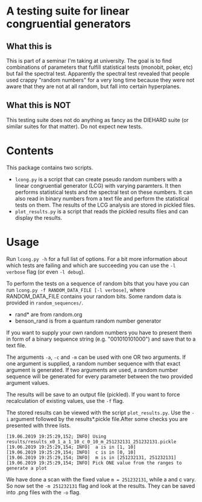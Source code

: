 # A testing suite for linear congruential generators

## What this is

This is part of a seminar I'm taking at university. The goal is to find
combinations of parameters that fulfill statistical tests (monobit, poker, etc)
but fail the spectral test. Apparently the spectral test revealed that people
used crappy "random numbers" for a very long time because they were not aware
that they are not at all random, but fall into certain hyperplanes.

## What this is NOT

This testing suite does not do anything as fancy as the DIEHARD suite (or
similar suites for that matter). Do not expect new tests.

# Contents

This package contains two scripts.
 * ```lcong.py``` is a script that can create pseudo random numbers with a linear congruential generator (LCG) with varying paramters. It then performs statistical tests and the spectral test on these numbers. It can also read in binary numbers from a text file and perform the statistical tests on them. The results of the LCG analysis are stored in pickled files.
 * ```plot_results.py``` is a script that reads the pickled results files and can display the results.

# Usage

Run ```lcong.py -h``` for a full list of options. For a bit more information about which tests are failing
and which are succeeding you can use the ```-l verbose``` flag (or even ```-l debug```).

To perform the tests on a sequence of random bits that you have you can run
```lcong.py -f RANDOM_DATA_FILE [-l verbose]```, where RANDOM_DATA_FILE contains
your random bits. Some random data is provided in ```random_sequences/```.

* rand* are from random.org
* benson_rand is from a quantum random number generator

If you want to supply your own random numbers you have to present them in form of a binary sequence string (e.g. "001010101000") and save that to a text file.

The arguments ```-a```, ```-c``` and ```-m``` can be used with one OR two arguments. If one argument is supplied, a random number sequence with that exact argument is generated. If two arguments are used, a random number sequence will be generated for every parameter between the two provided argument values.

The results will be save to an output file (pickled). If you want to force recalculation of existing values, use the ```-f``` flag.

The stored results can be viewed with the script ```plot_results.py```. Use the ```-i``` argument followed by the results*.pickle file.After some checks you are presented with three lists.

```
[19.06.2019 19:25:29,152; INFO] Using results/results_x0_1_a_1_10_c_0_10_m_251232131_251232131.pickle
[19.06.2019 19:25:29,154; INFO]  a is in [1, 10]
[19.06.2019 19:25:29,154; INFO]  c is in [0, 10]
[19.06.2019 19:25:29,154; INFO]  m is in [251232131, 251232131]
[19.06.2019 19:25:29,154; INFO] Pick ONE value from the ranges to generate a plot
```

We have done a scan with the fixed value ```m = 251232131```, while a and c vary. So now set the ```-m 251232131``` flag and look at the results. They can be saved into .png files with the ```-o``` flag.
